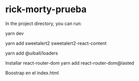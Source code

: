 # rick-morty-prueba
In the project directory, you can run:

yarn dev

yarn add sweetalert2 sweetalert2-react-content

 yarn add @uiball/loaders
 
 Installar react-router-dom
 yarn add react-router-dom@lasted
 
 Boostrap 
 en el index.html 
  <link href="https://cdn.jsdelivr.net/npm/bootstrap@5.3.0-alpha1/dist/css/bootstrap.min.css" rel="stylesheet" integrity="sha384-GLhlTQ8iRABdZLl6O3oVMWSktQOp6b7In1Zl3/Jr59b6EGGoI1aFkw7cmDA6j6gD" crossorigin="anonymous">
